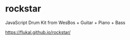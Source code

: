 # rockstar
JavaScript Drum Kit from WesBos + Guitar + Piano + Bass

https://flukal.github.io/rockstar/
